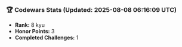 ### 🏆 Codewars Stats (Updated: 2025-08-08 06:16:09 UTC)

- **Rank:** 8 kyu
- **Honor Points:** 3
- **Completed Challenges:** 1
